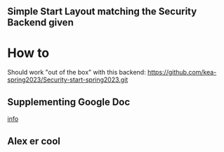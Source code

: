 ## Simple Start Layout matching the Security Backend given

# How to
Should work "out of the box" with this backend: https://github.com/kea-spring2023/Security-start-spring2023.git 

## Supplementing Google Doc
[info](https://docs.google.com/document/d/1k5T7rRSrGetjuMdYoErk4ToZTk22QyBpR-x17nmtRos/edit?usp=sharing)


## Alex er cool